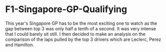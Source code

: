 # F1-Singapore-GP-Qualifying
This year's Singapore GP has to be the most exciting one to watch as the gap between top 3 was only half a tenth of a second. It was very intense that I could barely sit still. I then decided to make an analysis on the comparison of the laps pulled by the top 3 drivers which are Leclerc, Perez and Hamilton.
